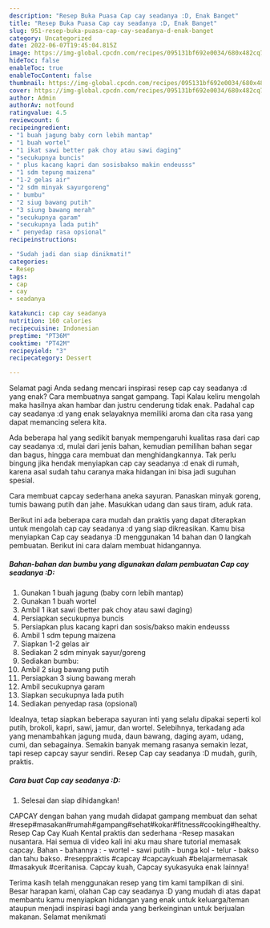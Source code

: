 ```yaml
---
description: "Resep Buka Puasa Cap cay seadanya :D, Enak Banget"
title: "Resep Buka Puasa Cap cay seadanya :D, Enak Banget"
slug: 951-resep-buka-puasa-cap-cay-seadanya-d-enak-banget
category: Uncategorized
date: 2022-06-07T19:45:04.815Z
image: https://img-global.cpcdn.com/recipes/095131bf692e0034/680x482cq70/cap-cay-seadanya-d-foto-resep-utama.jpg
hideToc: false
enableToc: true
enableTocContent: false
thumbnail: https://img-global.cpcdn.com/recipes/095131bf692e0034/680x482cq70/cap-cay-seadanya-d-foto-resep-utama.jpg
cover: https://img-global.cpcdn.com/recipes/095131bf692e0034/680x482cq70/cap-cay-seadanya-d-foto-resep-utama.jpg
author: Admin
authorAv: notfound
ratingvalue: 4.5
reviewcount: 6
recipeingredient:
- "1 buah jagung baby corn lebih mantap"
- "1 buah wortel"
- "1 ikat sawi better pak choy atau sawi daging"
- "secukupnya buncis"
- " plus kacang kapri dan sosisbakso makin endeusss"
- "1 sdm tepung maizena"
- "1-2 gelas air"
- "2 sdm minyak sayurgoreng"
- " bumbu"
- "2 siug bawang putih"
- "3 siung bawang merah"
- "secukupnya garam"
- "secukupnya lada putih"
- " penyedap rasa opsional"
recipeinstructions:

- "Sudah jadi dan siap dinikmati!"
categories:
- Resep
tags:
- cap
- cay
- seadanya

katakunci: cap cay seadanya 
nutrition: 160 calories
recipecuisine: Indonesian
preptime: "PT36M"
cooktime: "PT42M"
recipeyield: "3"
recipecategory: Dessert

---
```



Selamat pagi Anda sedang mencari inspirasi resep cap cay seadanya :d yang enak? Cara membuatnya sangat gampang. Tapi Kalau keliru mengolah maka hasilnya akan hambar dan justru cenderung tidak enak. Padahal cap cay seadanya :d yang enak selayaknya memiliki aroma dan cita rasa yang dapat memancing selera kita.


Ada beberapa hal yang sedikit banyak mempengaruhi kualitas rasa dari cap cay seadanya :d, mulai dari jenis bahan, kemudian pemilihan bahan segar dan bagus, hingga cara membuat dan menghidangkannya. Tak perlu bingung jika hendak menyiapkan cap cay seadanya :d enak di rumah, karena asal sudah tahu caranya maka hidangan ini bisa jadi suguhan spesial.

Cara membuat capcay sederhana aneka sayuran. Panaskan minyak goreng, tumis bawang putih dan jahe. Masukkan udang dan saus tiram, aduk rata.


Berikut ini ada beberapa cara mudah dan praktis yang dapat diterapkan untuk mengolah cap cay seadanya :d yang siap dikreasikan. Kamu bisa menyiapkan Cap cay seadanya :D menggunakan 14 bahan dan 0 langkah pembuatan. Berikut ini cara dalam membuat hidangannya.

<!--inarticleads1-->

##### Bahan-bahan dan bumbu yang digunakan dalam pembuatan Cap cay seadanya :D:

1. Gunakan 1 buah jagung (baby corn lebih mantap)
1. Gunakan 1 buah wortel
1. Ambil 1 ikat sawi (better pak choy atau sawi daging)
1. Persiapkan secukupnya buncis
1. Persiapkan  plus kacang kapri dan sosis/bakso makin endeusss
1. Ambil 1 sdm tepung maizena
1. Siapkan 1-2 gelas air
1. Sediakan 2 sdm minyak sayur/goreng
1. Sediakan  bumbu:
1. Ambil 2 siug bawang putih
1. Persiapkan 3 siung bawang merah
1. Ambil secukupnya garam
1. Siapkan secukupnya lada putih
1. Sediakan  penyedap rasa (opsional)


Idealnya, tetap siapkan beberapa sayuran inti yang selalu dipakai seperti kol putih, brokoli, kapri, sawi, jamur, dan wortel. Selebihnya, terkadang ada yang menambahkan jagung muda, daun bawang, daging ayam, udang, cumi, dan sebagainya. Semakin banyak memang rasanya semakin lezat, tapi resep capcay sayur sendiri. Resep Cap cay seadanya :D mudah, gurih, praktis. 

<!--inarticleads2-->

##### Cara buat Cap cay seadanya :D:


1. Selesai dan siap dihidangkan!

CAPCAY dengan bahan yang mudah didapat gampang membuat dan sehat #resep#masakan#rumah#gampang#sehat#kokar#fitness#cooking#healthy. Resep Cap Cay Kuah Kental praktis dan sederhana -Resep masakan nusantara. Hai semua di video kali ini aku mau share tutorial memasak capcay. Bahan - bahannya : - wortel - sawi putih - bunga kol - telur - bakso dan tahu bakso. #reseppraktis #capcay #capcaykuah #belajarmemasak #masakyuk #ceritanisa. Capcay kuah, Capcay syukasyuka enak lainnya! 

Terima kasih telah menggunakan resep yang tim kami tampilkan di sini. Besar harapan kami, olahan Cap cay seadanya :D yang mudah di atas dapat membantu kamu menyiapkan hidangan yang enak untuk keluarga/teman ataupun menjadi inspirasi bagi anda yang berkeinginan untuk berjualan makanan. Selamat menikmati
